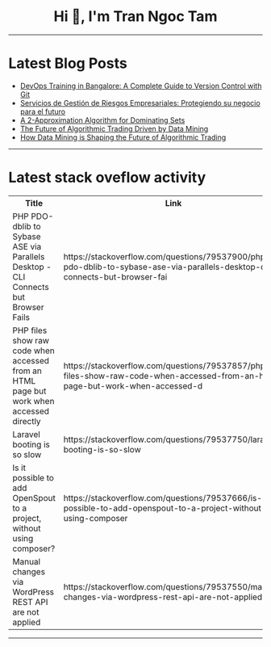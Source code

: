 <h1 align="center">Hi 👋, I'm Tran Ngoc Tam</h1>

---

# Latest Blog Posts 
<!-- BLOG-POST-LIST:START -->
- [DevOps Training in Bangalore: A Complete Guide to Version Control with Git](https://dev.to/itz_amaze/devops-training-in-bangalore-a-complete-guide-to-version-control-with-git-a9n)
- [Servicios de Gestión de Riesgos Empresariales: Protegiendo su negocio para el futuro](https://dev.to/linnoit/servicios-de-gestion-de-riesgos-empresariales-protegiendo-su-negocio-para-el-futuro-15al)
- [A 2-Approximation Algorithm for Dominating Sets](https://dev.to/frank_vega_987689489099bf/a-2-approximation-algorithm-for-dominating-sets-1aga)
- [The Future of Algorithmic Trading Driven by Data Mining](https://dev.to/freyasky/the-future-of-algorithmic-trading-driven-by-data-mining-22hj)
- [How Data Mining is Shaping the Future of Algorithmic Trading](https://dev.to/freyasky/how-data-mining-is-shaping-the-future-of-algorithmic-trading-3ml1)
<!-- BLOG-POST-LIST:END -->

---

# Latest stack oveflow activity
<table>
  <tr><th>Title</th><th>Link</th></tr>
  <!-- STACKOVERFLOW:START --><tr><td>PHP PDO-dblib to Sybase ASE via Parallels Desktop - CLI Connects but Browser Fails</td><td>https://stackoverflow.com/questions/79537900/php-pdo-dblib-to-sybase-ase-via-parallels-desktop-cli-connects-but-browser-fai</td></tr><tr><td>PHP files show raw code when accessed from an HTML page but work when accessed directly</td><td>https://stackoverflow.com/questions/79537857/php-files-show-raw-code-when-accessed-from-an-html-page-but-work-when-accessed-d</td></tr><tr><td>Laravel booting is so slow</td><td>https://stackoverflow.com/questions/79537750/laravel-booting-is-so-slow</td></tr><tr><td>Is it possible to add OpenSpout to a project, without using composer?</td><td>https://stackoverflow.com/questions/79537666/is-it-possible-to-add-openspout-to-a-project-without-using-composer</td></tr><tr><td>Manual changes via WordPress REST API are not applied</td><td>https://stackoverflow.com/questions/79537550/manual-changes-via-wordpress-rest-api-are-not-applied</td></tr><!-- STACKOVERFLOW:END -->
</table>

---


